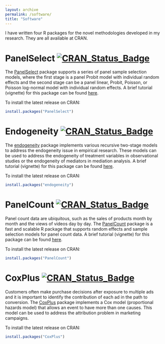 ```yaml
---
layout: archive
permalink: /software/
title: "Software"
---
```


I have written four R packages for the novel methodologies developed in my research. They are all available at CRAN.

# PanelSelect [![CRAN_Status_Badge](https://www.r-pkg.org/badges/version/PanelSelect)](https://CRAN.R-project.org/package=PanelSelect)

The [PanelSelect](https://cran.r-project.org/package=PanelSelect) package supports a series of panel sample selection models, where the first stage is a panel
Probit model with individual random effects and the second stage can be a panel linear, Probit,
Poisson, or Poisson log-normal model with individual random effects. A brief tutorial (vignette) for this package can be found [here](https://cran.rstudio.com/web/packages/PanelSelect/vignettes/vignette.html).

To install the latest release on CRAN:

``` r
install.packages("PanelSelect")
```

# Endogeneity [![CRAN_Status_Badge](https://www.r-pkg.org/badges/version/endogeneity)](https://CRAN.R-project.org/package=endogeneity)

The [endogeneity](https://cran.r-project.org/package=endogeneity) package implements various recursive two-stage models to address the endogeneity issue in empirical research. These models can be used to address the endogeneity of treatment variables in observational studies or the endogeneity of mediators in mediation analysis. A brief tutorial (vignette) for this package can be found [here](https://cran.rstudio.com/web/packages/endogeneity/vignettes/vignette.html).

To install the latest release on CRAN:

``` r
install.packages("endogeneity")
```

# PanelCount [![CRAN_Status_Badge](https://www.r-pkg.org/badges/version/PanelCount)](https://CRAN.R-project.org/package=PanelCount)

Panel count data are ubiquitous, such as the sales of products month by month and the views of videos day by day. The [PanelCount](https://cran.r-project.org/package=PanelCount) package is a fast and scalable R package that supports random effects and sample selection models for panel count data. A brief tutorial (vignette) for this package can be found [here](https://cran.rstudio.com/web/packages/PanelCount/vignettes/vignette.html).

To install the latest release on CRAN:

``` r
install.packages("PanelCount")
```

# CoxPlus [![CRAN_Status_Badge](https://www.r-pkg.org/badges/version/CoxPlus)](https://CRAN.R-project.org/package=CoxPlus)

Customers often make purchase decisions after exposure to multiple ads and it is important to identify the contribution of each ad in the path to conversion. The [CoxPlus](https://cran.r-project.org/package=CoxPlus) package implements a Cox model (proportional hazards model) that allows an event to have more than one causes. This model can be used to address the attribution problem in marketing campaigns.

To install the latest release on CRAN:

``` r
install.packages("CoxPlus")
```
